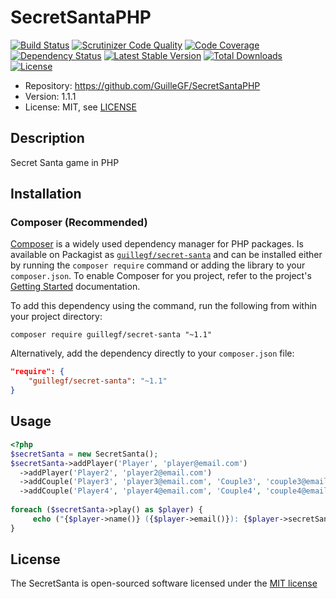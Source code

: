 # SecretSantaPHP

[![Build Status](https://travis-ci.org/GuilleGF/SecretSantaPHP.svg?branch=master)](https://travis-ci.org/GuilleGF/SecretSantaPHP)
[![Scrutinizer Code Quality](https://scrutinizer-ci.com/g/GuilleGF/SecretSantaPHP/badges/quality-score.png?b=master)](https://scrutinizer-ci.com/g/GuilleGF/SecretSantaPHP/?branch=master)
[![Code Coverage](https://scrutinizer-ci.com/g/GuilleGF/SecretSantaPHP/badges/coverage.png?b=master)](https://scrutinizer-ci.com/g/GuilleGF/SecretSantaPHP/?branch=master)
[![Dependency Status](https://www.versioneye.com/user/projects/5821ae0d89f0a91d55eb9600/badge.svg)](https://www.versioneye.com/user/projects/5821ae0d89f0a91d55eb9600)
[![Latest Stable Version](https://poser.pugx.org/guillegf/secret-santa/v/stable)](https://packagist.org/packages/guillegf/secret-santa)
[![Total Downloads](https://poser.pugx.org/guillegf/secret-santa/downloads)](https://packagist.org/packages/guillegf/secret-santa)
[![License](https://poser.pugx.org/guillegf/secret-santa/license)](https://packagist.org/packages/guillegf/secret-santa)

* Repository: https://github.com/GuilleGF/SecretSantaPHP
* Version: 1.1.1
* License: MIT, see [LICENSE](LICENSE)

## Description

Secret Santa game in PHP

## Installation

### Composer (Recommended)

[Composer](https://getcomposer.org/) is a widely used dependency manager for PHP
packages. Is available on Packagist as
[`guillegf/secret-santa`](https://packagist.org/packages/guillegf/secret-santa) and can be
installed either by running the `composer require` command or adding the library
to your `composer.json`. To enable Composer for you project, refer to the
project's [Getting Started](https://getcomposer.org/doc/00-intro.md)
documentation.

To add this dependency using the command, run the following from within your
project directory:
```
composer require guillegf/secret-santa "~1.1"
```

Alternatively, add the dependency directly to your `composer.json` file:
```json
"require": {
    "guillegf/secret-santa": "~1.1"
}
```
## Usage

```php
<?php
$secretSanta = new SecretSanta();
$secretSanta->addPlayer('Player', 'player@email.com')
  ->addPlayer('Player2', 'player2@email.com')
  ->addCouple('Player3', 'player3@email.com', 'Couple3', 'couple3@email.com')
  ->addCouple('Player4', 'player4@email.com', 'Couple4', 'couple4@email.com');
  
foreach ($secretSanta->play() as $player) {
     echo ("{$player->name()} ({$player->email()}): {$player->secretSanta()->name()}\n");
}
```

## License

The SecretSanta is open-sourced software licensed under the [MIT license](https://opensource.org/licenses/MIT)  
